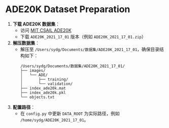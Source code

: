 # ADE20K Dataset Preparation

1. **下载 ADE20K 数据集**：
   - 访问 [MIT CSAIL ADE20K](https://groups.csail.mit.edu/vision/datasets/ADE20K/)
   - 下载 `ADE20K_2021_17_01` 版本（例如 `ADE20K_2021_17_01.zip`）
2. **解压数据集**：
   - 解压至 `/Users/sydg/Documents/数据集/ADE20K_2021_17_01`，确保目录结构如下：
     ```
     /Users/sydg/Documents/数据集/ADE20K_2021_17_01/
     ├── images/
     │   └── ADE/
     │       ├── training/
     │       └── validation/
     ├── index_ade20k.mat
     ├── index_ade20k.pkl
     └── objects.txt
     ```
3. **配置路径**：
   - 在 `config.py` 中更新 `DATA_ROOT` 为实际路径，例如 `/home/sydg/ADE20K_2021_17_01`。